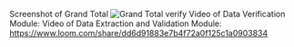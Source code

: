 Screenshot of Grand Total ![Grand Total verify](https://github.com/anushkagarg/AssessmentLoop/assets/26599693/154a3606-ce12-4fee-94da-a668600424be)
Video of Data Verification Module: 
Video of Data Extraction and Validation Module: https://www.loom.com/share/dd6d91883e7b4f72a0f125c1a0903834
